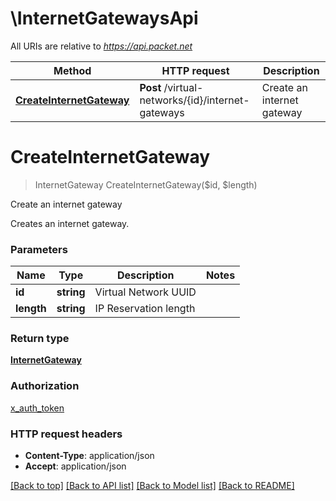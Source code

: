 # \InternetGatewaysApi

All URIs are relative to *https://api.packet.net*

Method | HTTP request | Description
------------- | ------------- | -------------
[**CreateInternetGateway**](InternetGatewaysApi.md#CreateInternetGateway) | **Post** /virtual-networks/{id}/internet-gateways | Create an internet gateway


# **CreateInternetGateway**
> InternetGateway CreateInternetGateway($id, $length)

Create an internet gateway

Creates an internet gateway.


### Parameters

Name | Type | Description  | Notes
------------- | ------------- | ------------- | -------------
 **id** | **string**| Virtual Network UUID | 
 **length** | **string**| IP Reservation length | 

### Return type

[**InternetGateway**](InternetGateway.md)

### Authorization

[x_auth_token](../README.md#x_auth_token)

### HTTP request headers

 - **Content-Type**: application/json
 - **Accept**: application/json

[[Back to top]](#) [[Back to API list]](../README.md#documentation-for-api-endpoints) [[Back to Model list]](../README.md#documentation-for-models) [[Back to README]](../README.md)

